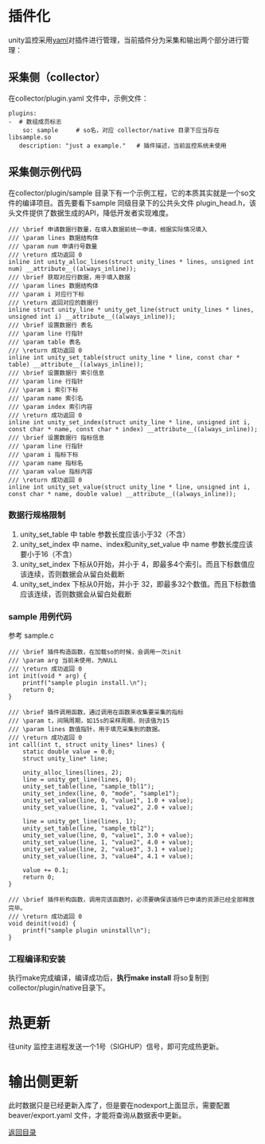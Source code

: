 # 插件化

unity监控采用[yaml](http://yaml.org/)对插件进行管理，当前插件分为采集和输出两个部分进行管理：

## 采集侧（collector）

在collector/plugin.yaml 文件中，示例文件：

	plugins:
	-  # 数组成员标志
	    so: sample     # so名，对应 collector/native 目录下应当存在 libsample.so
	   description: "just a example."   # 插件描述，当前监控系统未使用
	  
## 采集侧示例代码

在collector/plugin/sample 目录下有一个示例工程，它的本质其实就是一个so文件的编译项目。首先要看下sample 同级目录下的公共头文件 plugin_head.h，该头文件提供了数据生成的API，降低开发者实现难度。


	/// \brief 申请数据行数量，在填入数据前统一申请，根据实际情况填入
	/// \param lines 数据结构体
	/// \param num 申请行号数量
	/// \return 成功返回 0
	inline int unity_alloc_lines(struct unity_lines * lines, unsigned int num) __attribute__((always_inline));
	/// \brief 获取对应行数据，用于填入数据
	/// \param lines 数据结构体
	/// \param i 对应行下标
	/// \return 返回对应的数据行
	inline struct unity_line * unity_get_line(struct unity_lines * lines, unsigned int i) __attribute__((always_inline));
	/// \brief 设置数据行 表名
	/// \param line 行指针
	/// \param table 表名
	/// \return 成功返回 0
	inline int unity_set_table(struct unity_line * line, const char * table) __attribute__((always_inline));
	/// \brief 设置数据行 索引信息
	/// \param line 行指针
	/// \param i 索引下标
	/// \param name 索引名
	/// \param index 索引内容
	/// \return 成功返回 0
	inline int unity_set_index(struct unity_line * line, unsigned int i, const char * name, const char * index) __attribute__((always_inline));
	/// \brief 设置数据行 指标信息
	/// \param line 行指针
	/// \param i 指标下标
	/// \param name 指标名
	/// \param value 指标内容
	/// \return 成功返回 0
	inline int unity_set_value(struct unity_line * line, unsigned int i, const char * name, double value) __attribute__((always_inline));
	

### 数据行规格限制

1. unity\_set\_table 中 table 参数长度应该小于32（不含）
2. unity\_set\_index 中 name、index和unity\_set\_value 中 name 参数长度应该要小于16（不含）
3. unity\_set\_index 下标从0开始，并小于 4，即最多4个索引。而且下标数值应该连续，否则数据会从留白处截断
4.  unity\_set\_index 下标从0开始，并小于 32，即最多32个数值。而且下标数值应该连续，否则数据会从留白处截断


### sample 用例代码

参考 sample.c

	/// \brief 插件构造函数，在加载so的时候，会调用一次init
	/// \param arg 当前未使用，为NULL
	/// \return 成功返回 0
	int init(void * arg) {
	    printf("sample plugin install.\n");
	    return 0;
	}
	
	/// \brief 插件调用函数，通过调用在函数来收集要采集的指标
	/// \param t，间隔周期，如15s的采样周期，则该值为15
	/// \param lines 数值指针，用于填充采集到的数据。
	/// \return 成功返回 0
	int call(int t, struct unity_lines* lines) {
	    static double value = 0.0;
	    struct unity_line* line;
	
	    unity_alloc_lines(lines, 2);
	    line = unity_get_line(lines, 0);
	    unity_set_table(line, "sample_tbl1");
	    unity_set_index(line, 0, "mode", "sample1");
	    unity_set_value(line, 0, "value1", 1.0 + value);
	    unity_set_value(line, 1, "value2", 2.0 + value);
	
	    line = unity_get_line(lines, 1);
	    unity_set_table(line, "sample_tbl2");
	    unity_set_value(line, 0, "value1", 3.0 + value);
	    unity_set_value(line, 1, "value2", 4.0 + value);
	    unity_set_value(line, 2, "value3", 3.1 + value);
	    unity_set_value(line, 3, "value4", 4.1 + value);
	
	    value += 0.1;
	    return 0;
	}
	
	/// \brief 插件析构函数，调用完该函数时，必须要确保该插件已申请的资源已经全部释放完毕。
	/// \return 成功返回 0
	void deinit(void) {
	    printf("sample plugin uninstall\n");
	}

### 工程编译和安装

执行make完成编译，编译成功后，**执行make install** 将so复制到 collector/plugin/native目录下。

# 热更新

往unity 监控主进程发送一个1号（SIGHUP）信号，即可完成热更新。

# 输出侧更新

此时数据只是已经更新入库了，但是要在nodexport上面显示，需要配置beaver/export.yaml 文件，才能将查询从数据表中更新。

[返回目录](/guide)